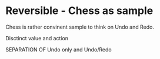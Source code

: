 # Reversible - Chess as sample

Chess is rather convinent sample to think on Undo and Redo.

Disctinct value and action

SEPARATION OF Undo only and Undo/Redo
